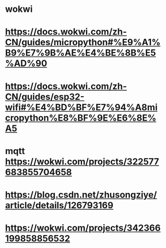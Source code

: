 # wokwi
# https://docs.wokwi.com/zh-CN/guides/micropython#%E9%A1%B9%E7%9B%AE%E4%BE%8B%E5%AD%90
# https://docs.wokwi.com/zh-CN/guides/esp32-wifi#%E4%BD%BF%E7%94%A8micropython%E8%BF%9E%E6%8E%A5
# mqtt https://wokwi.com/projects/322577683855704658 


# https://blog.csdn.net/zhusongziye/article/details/126793169
# https://wokwi.com/projects/342366199858856532



